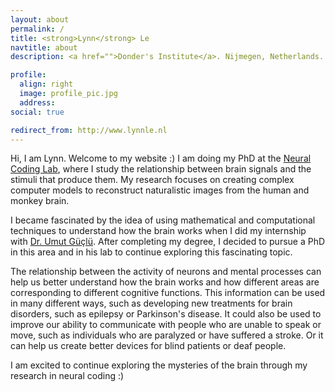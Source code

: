 ```yaml
---
layout: about
permalink: /
title: <strong>Lynn</strong> Le
navtitle: about
description: <a href="">Donder's Institute</a>. Nijmegen, Netherlands.

profile:
  align: right
  image: profile_pic.jpg
  address:
social: true

redirect_from: http://www.lynnle.nl
---
```


Hi, I am Lynn. Welcome to my website :) I am doing my PhD at the [Neural Coding Lab](https://neuralcoding.nl/), where I study the relationship between brain signals and the stimuli that produce them. My research focuses on creating complex computer models to reconstruct naturalistic images from the human and monkey brain.

I became fascinated by the idea of using mathematical and computational techniques to understand how the brain works when I did my internship with [Dr. Umut Güçlü](https://www.ru.nl/en/people/guclu-u). After completing my degree, I decided to pursue a PhD in this area and in his lab to continue exploring this fascinating topic.

The relationship between the activity of neurons and mental processes can help us better understand how the brain works and how different areas are corresponding to different cognitive functions. This information can be used in many different ways, such as developing new treatments for brain disorders, such as epilepsy or Parkinson's disease. It could also be used to improve our ability to communicate with people who are unable to speak or move, such as individuals who are paralyzed or have suffered a stroke. Or it can help us create better devices for blind patients or deaf people.

I am excited to continue exploring the mysteries of the brain through my research in neural coding :) 